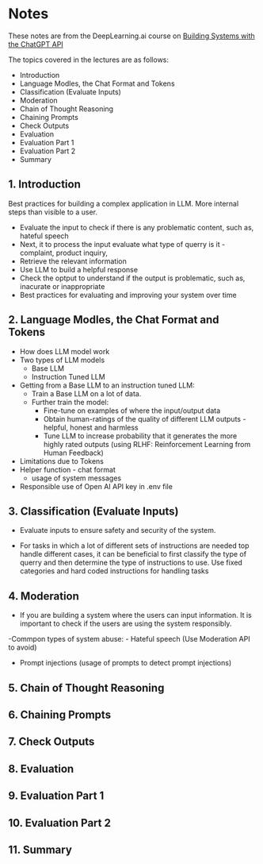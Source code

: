 # Notes

These notes are from the DeepLearning.ai course on [Building Systems with the ChatGPT API](https://www.deeplearning.ai/short-courses/building-systems-with-chatgpt/)

The topics covered in the lectures are as follows:
- Introduction 
- Language Modles, the Chat Format and Tokens
- Classification (Evaluate Inputs)
- Moderation 
- Chain of Thought Reasoning 
- Chaining Prompts
- Check Outputs 
- Evaluation 
- Evaluation Part 1
- Evaluation Part 2
- Summary 

## 1. Introduction 
 Best practices for building a complex application in LLM. More internal steps than visible to a user. 
- Evaluate the input to check if there is any problematic content, such as, hateful speech 
- Next, it to process the input 
evaluate what type of querry is it - complaint, product inquiry, 
- Retrieve the relevant information 
- Use LLM to build a helpful response
- Check the optput to understand if the output is problematic, such as, inacurate or inappropriate
- Best practices for evaluating and improving your system over time

## 2. Language Modles, the Chat Format and Tokens
- How does LLM model work 
- Two types of LLM models 
    - Base LLM 
    - Instruction Tuned LLM 
- Getting from a Base LLM to an instruction tuned LLM:
    - Train a Base LLM on a lot of data.
    - Further train the model:
        - Fine-tune on examples of where the input/output data
        - Obtain human-ratings of the quality of different LLM outputs - helpful, honest and harmless
        - Tune LLM to increase probability that it generates the more highly rated outputs (using RLHF: Reinforcement Learning from Human Feedback)
- Limitations due to Tokens 
- Helper function - chat format 
    - usage of system messages
- Responsible use of Open AI API key in .env file


## 3. Classification (Evaluate Inputs)
- Evaluate inputs to ensure safety and security of the system.

- For tasks in which a lot of different sets of instructions are needed top handle different cases, it can be beneficial to first classify the type of querry and then determine the type of instructions to use. Use fixed categories and hard coded instructions for handling tasks

## 4. Moderation 
- If you are building a system where the users can input information. It is important to check if the users are using the system responsibly.

 -Commpon types of system abuse:
    - Hateful speech (Use Moderation API to avoid)
 - Prompt injections (usage of prompts to detect prompt injections)
 
## 5. Chain of Thought Reasoning 
## 6. Chaining Prompts
## 7. Check Outputs 
## 8. Evaluation 
## 9. Evaluation Part 1
## 10. Evaluation Part 2
## 11. Summary 
